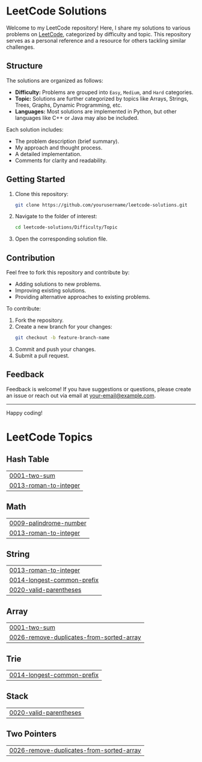 # LeetCode Solutions

Welcome to my LeetCode repository! Here, I share my solutions to various problems on [LeetCode](https://leetcode.com), categorized by difficulty and topic. This repository serves as a personal reference and a resource for others tackling similar challenges.

## Structure

The solutions are organized as follows:
- **Difficulty:** Problems are grouped into `Easy`, `Medium`, and `Hard` categories.
- **Topic:** Solutions are further categorized by topics like Arrays, Strings, Trees, Graphs, Dynamic Programming, etc.
- **Languages:** Most solutions are implemented in Python, but other languages like C++ or Java may also be included.

Each solution includes:
- The problem description (brief summary).
- My approach and thought process.
- A detailed implementation.
- Comments for clarity and readability.

## Getting Started

1. Clone this repository:
   ```bash
   git clone https://github.com/yourusername/leetcode-solutions.git
   ```
2. Navigate to the folder of interest:
   ```bash
   cd leetcode-solutions/Difficulty/Topic
   ```
3. Open the corresponding solution file.

## Contribution

Feel free to fork this repository and contribute by:
- Adding solutions to new problems.
- Improving existing solutions.
- Providing alternative approaches to existing problems.

To contribute:
1. Fork the repository.
2. Create a new branch for your changes:
   ```bash
   git checkout -b feature-branch-name
   ```
3. Commit and push your changes.
4. Submit a pull request.

## Feedback

Feedback is welcome! If you have suggestions or questions, please create an issue or reach out via email at your-email@example.com.

---

Happy coding!


<!---LeetCode Topics Start-->
# LeetCode Topics
## Hash Table
|  |
| ------- |
| [0001-two-sum](https://github.com/TheLonelyOtaku315/LeetCode/tree/master/0001-two-sum) |
| [0013-roman-to-integer](https://github.com/TheLonelyOtaku315/LeetCode/tree/master/0013-roman-to-integer) |
## Math
|  |
| ------- |
| [0009-palindrome-number](https://github.com/TheLonelyOtaku315/LeetCode/tree/master/0009-palindrome-number) |
| [0013-roman-to-integer](https://github.com/TheLonelyOtaku315/LeetCode/tree/master/0013-roman-to-integer) |
## String
|  |
| ------- |
| [0013-roman-to-integer](https://github.com/TheLonelyOtaku315/LeetCode/tree/master/0013-roman-to-integer) |
| [0014-longest-common-prefix](https://github.com/TheLonelyOtaku315/LeetCode/tree/master/0014-longest-common-prefix) |
| [0020-valid-parentheses](https://github.com/TheLonelyOtaku315/LeetCode/tree/master/0020-valid-parentheses) |
## Array
|  |
| ------- |
| [0001-two-sum](https://github.com/TheLonelyOtaku315/LeetCode/tree/master/0001-two-sum) |
| [0026-remove-duplicates-from-sorted-array](https://github.com/TheLonelyOtaku315/LeetCode/tree/master/0026-remove-duplicates-from-sorted-array) |
## Trie
|  |
| ------- |
| [0014-longest-common-prefix](https://github.com/TheLonelyOtaku315/LeetCode/tree/master/0014-longest-common-prefix) |
## Stack
|  |
| ------- |
| [0020-valid-parentheses](https://github.com/TheLonelyOtaku315/LeetCode/tree/master/0020-valid-parentheses) |
## Two Pointers
|  |
| ------- |
| [0026-remove-duplicates-from-sorted-array](https://github.com/TheLonelyOtaku315/LeetCode/tree/master/0026-remove-duplicates-from-sorted-array) |
<!---LeetCode Topics End-->